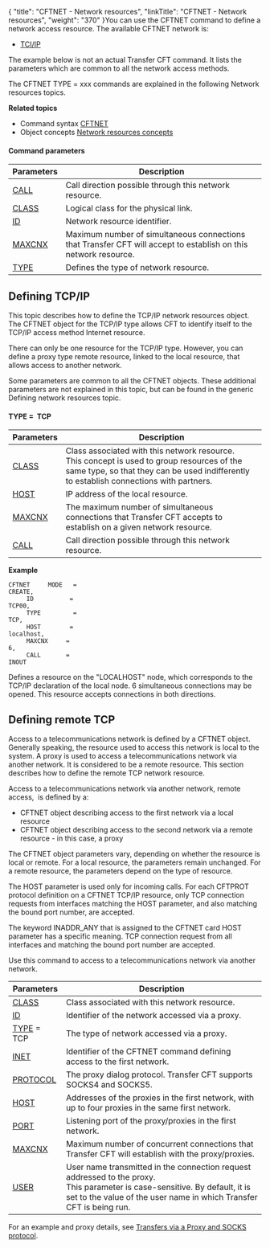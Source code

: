 {
    "title": "CFTNET  - Network resources",
    "linkTitle": "CFTNET - Network resources",
    "weight": "370"
}<span id="About_the_Generic_CFTNET_command"></span>You can use the CFTNET
command to define a network access resource. The available CFTNET network
is:

- [TCI/IP](#Defining_TCP_IP__command_line_)

The example below is not an actual Transfer CFT command. It lists the
parameters which are common to all the network access methods.

The CFTNET TYPE = xxx commands are explained in the following Network
resources topics.

****Related
topics****

- Command syntax
    [CFTNET](../../../command_summary#CFTNET)
- Object concepts
    [Network resources
    concepts](../../../../admin_intro/admin_config_commands/network_resource_concepts)

#### Command parameters


| Parameters  | Description  |
| --- | --- |
| [CALL](../../../command_summary/parameter_intro/call) | Call direction possible through this network resource. |
| [CLASS](../../../command_summary/parameter_intro/class) | Logical class for the physical link. |
| [ID](../../../command_summary/parameter_intro/id) | Network resource identifier. |
| [MAXCNX ](../../../command_summary/parameter_intro/maxcnx) | Maximum number of simultaneous connections that Transfer CFT will accept to establish on this network resource. |
| [TYPE](../../../command_summary/parameter_intro/type)  | Defines the type of network resource. |


<span id="Defining_TCP_IP__command_line_"></span>

Defining TCP/IP
---------------

This topic describes how to define the TCP/IP network resources object.
The CFTNET object for the TCP/IP type allows CFT to identify itself to
the TCP/IP access method Internet resource.

There can only be one resource for the TCP/IP type. However, you can
define a proxy type remote resource, linked to the local resource, that
allows access to another network.

Some parameters are common to all the CFTNET objects. These additional
parameters are not explained in this topic, but can be found in the generic
Defining network resources topic.

#### TYPE =  TCP


| Parameters  | Description  |
| --- | --- |
|  [CLASS](../../../command_summary/parameter_intro/class) | Class associated with this network resource.<br/> This concept is used to group resources of the same type, so that they can be used indifferently to establish connections with partners. |
|  [HOST](../../../command_summary/parameter_intro/host)  | IP address of the local resource. |
|  [MAXCNX](../../../command_summary/parameter_intro/maxcnx) | The maximum number of simultaneous connections that Transfer CFT accepts to establish on a given network resource. |
|  [CALL](../../../command_summary/parameter_intro/call) | Call direction possible through this network resource. |


****Example****

```
CFTNET     MODE   =    
CREATE,
     ID          =    
TCP00,
     TYPE         =    
TCP,
     HOST        =    
localhost,
     MAXCNX     =    
6,
     CALL       =    
INOUT
```

Defines a resource on the "LOCALHOST" node, which corresponds
to the TCP/IP declaration of the local node. 6 simultaneous connections
may be opened. This resource accepts connections in both directions.

<span id="Defining_remote_TCP__command_line_"></span>

Defining remote TCP
-------------------

Access to a telecommunications network is defined by a CFTNET object.
Generally speaking, the resource used to access this network is local
to the system. A proxy is used to access a telecommunications network
via another network. It is considered to be a remote resource. This
section describes how to define the remote
TCP network resource.

Access to a telecommunications network via another network, remote access,
 is defined
by a:

- CFTNET object describing
    access to the first network via a local resource
- CFTNET object describing
    access to the second network via a remote resource - in this case, a proxy

The CFTNET object parameters vary, depending on whether the resource
is local or remote. For a local resource, the parameters remain unchanged.
For a remote resource, the parameters depend on the type of resource.

The HOST parameter is used only for incoming calls. For each CFTPROT
protocol definition on a CFTNET TCP/IP resource, only TCP connection requests
from interfaces matching the HOST parameter, and also matching the bound
port number, are accepted.

The keyword INADDR_ANY that is assigned to the CFTNET card HOST parameter
has a specific meaning. TCP connection request from all
interfaces and matching the bound port number are accepted.

Use this command to access to a telecommunications network
via another network.


| Parameters  | Description  |
| --- | --- |
| [CLASS](../../../command_summary/parameter_intro/class) | Class associated with this network resource. |
| [ID](../../../command_summary/parameter_intro/id) | Identifier of the network accessed via a proxy. |
| [TYPE](../../../command_summary/parameter_intro/type) = TCP | The type of network accessed via a proxy. |
| [INET]() | Identifier of the CFTNET command defining access to the first network. |
| [PROTOCOL](../../../command_summary/parameter_intro/protocol)  | The proxy dialog protocol. Transfer CFT supports SOCKS4 and SOCKS5. |
| [HOST](../../../command_summary/parameter_intro/host)  | Addresses of the proxies in the first network, with up to four proxies in the same first network. |
| [PORT](../../../command_summary/parameter_intro/port)  | Listening port of the proxy/proxies in the first network. |
| [MAXCNX](../../../command_summary/parameter_intro/maxcnx) | Maximum number of concurrent connections that Transfer CFT will establish with the proxy/proxies. |
| [USER](../../../command_summary/parameter_intro/user) | User name transmitted in the connection request addressed to the proxy.<br/> This parameter is case-sensitive. By default, it is set to the value of the user name in which Transfer CFT is being run. |


For an example and proxy details, see [Transfers via
a Proxy and SOCKS protocol](../../../../protocols_start_here/ipv6/use_proxy_and_socks_protocol).

